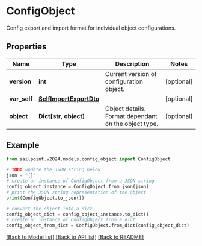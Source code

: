 # ConfigObject

Config export and import format for individual object configurations.

## Properties

Name | Type | Description | Notes
------------ | ------------- | ------------- | -------------
**version** | **int** | Current version of configuration object. | [optional] 
**var_self** | [**SelfImportExportDto**](SelfImportExportDto.md) |  | [optional] 
**object** | **Dict[str, object]** | Object details. Format dependant on the object type. | [optional] 

## Example

```python
from sailpoint.v2024.models.config_object import ConfigObject

# TODO update the JSON string below
json = "{}"
# create an instance of ConfigObject from a JSON string
config_object_instance = ConfigObject.from_json(json)
# print the JSON string representation of the object
print(ConfigObject.to_json())

# convert the object into a dict
config_object_dict = config_object_instance.to_dict()
# create an instance of ConfigObject from a dict
config_object_from_dict = ConfigObject.from_dict(config_object_dict)
```
[[Back to Model list]](../README.md#documentation-for-models) [[Back to API list]](../README.md#documentation-for-api-endpoints) [[Back to README]](../README.md)


